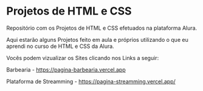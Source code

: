 # Projetos de HTML e CSS

Repositório com os Projetos de HTML e CSS efetuados na plataforma Alura.

Aqui estarão alguns Projetos feito em aula e próprios utilizando o que eu aprendi no curso de HTML e CSS da Alura.

Vocês podem vizualizar os Sites clicando nos Links a seguir:

Barbearia - https://pagina-barbearia.vercel.app

Plataforma de Streamming - https://pagina-streamming.vercel.app/

